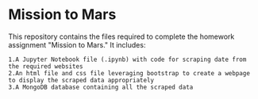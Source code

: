 # Mission to Mars
This repository contains the files required to complete the homework assignment "Mission to Mars."
It includes:

	1.A Jupyter Notebook file (.ipynb) with code for scraping date from the required websites
	2.An html file and css file leveraging bootstrap to create a webpage to display the scraped data appropriately 
	3.A MongoDB database containing all the scraped data 
